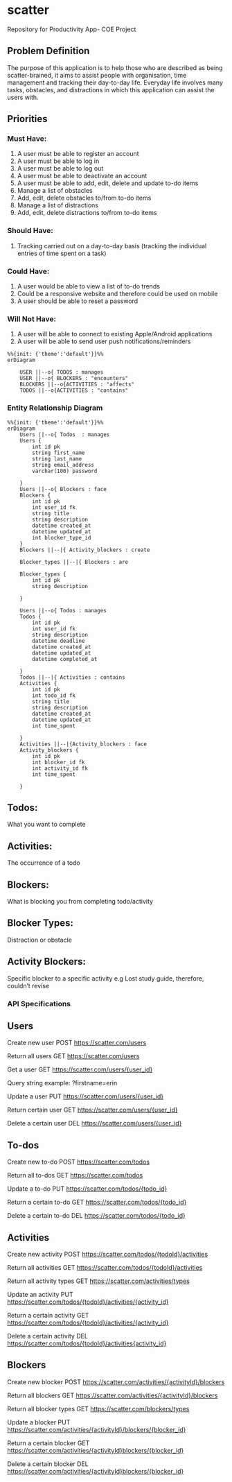 # scatter
Repository for Productivity App- COE Project

## Problem Definition 


The purpose of this application is to help those who are described as being scatter-brained, it aims to assist people with organisation, time management and tracking their day-to-day life. Everyday life involves many tasks, obstacles, and distractions in which this application can assist the users with.


## Priorities 

### Must Have:

1. A user must be able to register an account
2. A user must be able to log in
3. A user must be able to log out
4. A user must be able to deactivate an account
5. A user must be able to add, edit, delete and update to-do items
6. Manage a list of obstacles
7. Add, edit, delete obstacles to/from to-do items
8. Manage a list of distractions
9. Add, edit, delete distractions to/from to-do items


### Should Have:

1. Tracking carried out on a day-to-day basis (tracking the individual entries of time spent on a task) 


### Could Have:

1. A user would be able to view a list of to-do trends
2. Could be a responsive website and therefore could be used on mobile
3. A user should be able to reset a password

### Will Not Have:

1. A user will be able to connect to existing Apple/Android applications 
2. A user will be able to send user push notifications/reminders



```mermaid
%%{init: {'theme':'default'}}%%
erDiagram
   
    USER ||--o{ TODOS : manages
    USER ||--o{ BLOCKERS : "encounters"
    BLOCKERS ||--o{ACTIVITIES : "affects"
    TODOS ||--o{ACTIVITIES : "contains"
```

### Entity Relationship Diagram

```mermaid
%%{init: {'theme':'default'}}%%
erDiagram
    Users ||--o{ Todos  : manages
    Users {
        int id pk 
        string first_name
        string last_name
        string email_address
        varchar(100) password

    }
    Users ||--o{ Blockers : face
    Blockers {
        int id pk 
        int user_id fk
        string title
        string description 
        datetime created_at
        datetime updated_at
        int blocker_type_id
    }
    Blockers ||--|{ Activity_blockers : create

    Blocker_types ||--|{ Blockers : are

    Blocker_types {
        int id pk 
        string description 
        
    }

    Users ||--o{ Todos : manages
    Todos {
        int id pk
        int user_id fk
        string description
        datetime deadline
        datetime created_at
        datetime updated_at
        datetime completed_at

    }
    Todos ||--|{ Activities : contains
    Activities {
        int id pk 
        int todo_id fk
        string title
        string description 
        datetime created_at
        datetime updated_at
        int time_spent

    }
    Activities ||--|{Activity_blockers : face
    Activity_blockers {
        int id pk 
        int blocker_id fk
        int activity_id fk
        int time_spent

    }
 ```
## Todos:
What you want to complete

## Activities:
The occurrence of a todo

## Blockers:
What is blocking you from completing todo/activity

## Blocker Types:
Distraction or obstacle

## Activity Blockers:
Specific blocker to a specific activity e.g Lost study guide, therefore, couldn’t revise




### API Specifications

## Users

Create new user
POST https://scatter.com/users

Return all users
GET https://scatter.com/users

Get a user
GET https://scatter.com/users/{user_id}

Query string example: ?firstname=erin

Update a user
PUT https://scatter.com/users/{user_id}

Return certain user
GET https://scatter.com/users/{user_id}

Delete a certain user
DEL https://scatter.com/users/{user_id}


## To-dos

Create new to-do
POST https://scatter.com/todos

Return all to-dos
GET https://scatter.com/todos

Update a to-do
PUT https://scatter.com/todos/{todo_id}

Return a certain to-do
GET https://scatter.com/todos/{todo_id}

Delete a certain to-do
DEL https://scatter.com/todos/{todo_id}


## Activities

Create new activity
POST https://scatter.com/todos/{todoId}/activities

Return all activities
GET https://scatter.com/todos/{todoId}/activities

Return all activity types
GET https://scatter.com/activities/types

Update an activity
PUT https://scatter.com/todos/{todoId}/activities/{activity_id}

Return a certain activity
GET https://scatter.com/todos/{todoId}/activities/{activity_id}

Delete a certain activity
DEL https://scatter.com/todos/{todoId}/activities{activity_id}


## Blockers

Create new blocker
POST https://scatter.com/activities/{activityId}/blockers

Return all blockers
GET https://scatter.com/activities/{activityId}/blockers

Return all blocker types
GET https://scatter.com/blockers/types

Update a blocker
PUT https://scatter.com/activities/{activityId}/blockers/{blocker_id}

Return a certain blocker
GET https://scatter.com/activities/{activityId}blockers/{blocker_id}

Delete a certain blocker
DEL https://scatter.com/activities/{activityId}blockers/{blocker_id}




